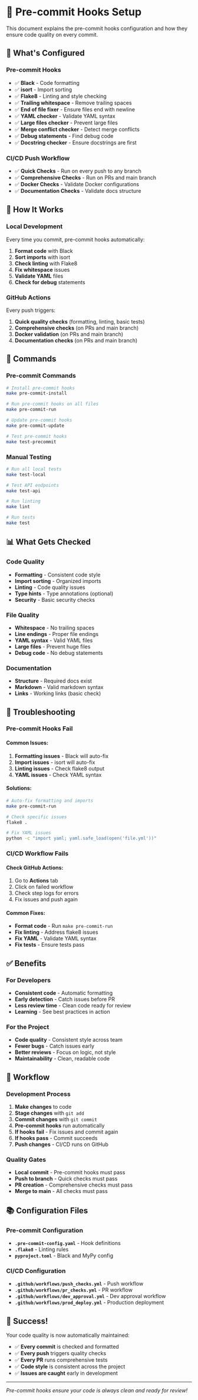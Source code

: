 # 🔧 Pre-commit Hooks Setup

This document explains the pre-commit hooks configuration and how they ensure code quality on every commit.

## 🎯 What's Configured

### **Pre-commit Hooks**
- ✅ **Black** - Code formatting
- ✅ **isort** - Import sorting
- ✅ **Flake8** - Linting and style checking
- ✅ **Trailing whitespace** - Remove trailing spaces
- ✅ **End of file fixer** - Ensure files end with newline
- ✅ **YAML checker** - Validate YAML syntax
- ✅ **Large files checker** - Prevent large files
- ✅ **Merge conflict checker** - Detect merge conflicts
- ✅ **Debug statements** - Find debug code
- ✅ **Docstring checker** - Ensure docstrings are first

### **CI/CD Push Workflow**
- ✅ **Quick Checks** - Run on every push to any branch
- ✅ **Comprehensive Checks** - Run on PRs and main branch
- ✅ **Docker Checks** - Validate Docker configurations
- ✅ **Documentation Checks** - Validate docs structure

## 🚀 How It Works

### **Local Development**
Every time you commit, pre-commit hooks automatically:
1. **Format code** with Black
2. **Sort imports** with isort
3. **Check linting** with Flake8
4. **Fix whitespace** issues
5. **Validate YAML** files
6. **Check for debug** statements

### **GitHub Actions**
Every push triggers:
1. **Quick quality checks** (formatting, linting, basic tests)
2. **Comprehensive checks** (on PRs and main branch)
3. **Docker validation** (on PRs and main branch)
4. **Documentation checks** (on PRs and main branch)

## 🔧 Commands

### **Pre-commit Commands**
```bash
# Install pre-commit hooks
make pre-commit-install

# Run pre-commit hooks on all files
make pre-commit-run

# Update pre-commit hooks
make pre-commit-update

# Test pre-commit hooks
make test-precommit
```

### **Manual Testing**
```bash
# Run all local tests
make test-local

# Test API endpoints
make test-api

# Run linting
make lint

# Run tests
make test
```

## 📊 What Gets Checked

### **Code Quality**
- **Formatting** - Consistent code style
- **Import sorting** - Organized imports
- **Linting** - Code quality issues
- **Type hints** - Type annotations (optional)
- **Security** - Basic security checks

### **File Quality**
- **Whitespace** - No trailing spaces
- **Line endings** - Proper file endings
- **YAML syntax** - Valid YAML files
- **Large files** - Prevent huge files
- **Debug code** - No debug statements

### **Documentation**
- **Structure** - Required docs exist
- **Markdown** - Valid markdown syntax
- **Links** - Working links (basic check)

## 🚨 Troubleshooting

### **Pre-commit Hooks Fail**

#### **Common Issues:**
1. **Formatting issues** - Black will auto-fix
2. **Import issues** - isort will auto-fix
3. **Linting issues** - Check flake8 output
4. **YAML issues** - Check YAML syntax

#### **Solutions:**
```bash
# Auto-fix formatting and imports
make pre-commit-run

# Check specific issues
flake8 .

# Fix YAML issues
python -c "import yaml; yaml.safe_load(open('file.yml'))"
```

### **CI/CD Workflow Fails**

#### **Check GitHub Actions:**
1. Go to **Actions** tab
2. Click on failed workflow
3. Check step logs for errors
4. Fix issues and push again

#### **Common Fixes:**
- **Format code** - Run `make pre-commit-run`
- **Fix linting** - Address flake8 issues
- **Fix YAML** - Validate YAML syntax
- **Fix tests** - Ensure tests pass

## ✅ Benefits

### **For Developers**
- **Consistent code** - Automatic formatting
- **Early detection** - Catch issues before PR
- **Less review time** - Clean code ready for review
- **Learning** - See best practices in action

### **For the Project**
- **Code quality** - Consistent style across team
- **Fewer bugs** - Catch issues early
- **Better reviews** - Focus on logic, not style
- **Maintainability** - Clean, readable code

## 🔄 Workflow

### **Development Process**
1. **Make changes** to code
2. **Stage changes** with `git add`
3. **Commit changes** with `git commit`
4. **Pre-commit hooks** run automatically
5. **If hooks fail** - Fix issues and commit again
6. **If hooks pass** - Commit succeeds
7. **Push changes** - CI/CD runs on GitHub

### **Quality Gates**
- **Local commit** - Pre-commit hooks must pass
- **Push to branch** - Quick checks must pass
- **PR creation** - Comprehensive checks must pass
- **Merge to main** - All checks must pass

## 📚 Configuration Files

### **Pre-commit Configuration**
- **`.pre-commit-config.yaml`** - Hook definitions
- **`.flake8`** - Linting rules
- **`pyproject.toml`** - Black and MyPy config

### **CI/CD Configuration**
- **`.github/workflows/push_checks.yml`** - Push workflow
- **`.github/workflows/pr_checks.yml`** - PR workflow
- **`.github/workflows/dev_approval.yml`** - Dev approval workflow
- **`.github/workflows/prod_deploy.yml`** - Production deployment

## 🎉 Success!

Your code quality is now automatically maintained:
- ✅ **Every commit** is checked and formatted
- ✅ **Every push** triggers quality checks
- ✅ **Every PR** runs comprehensive tests
- ✅ **Code style** is consistent across the project
- ✅ **Issues are caught** early in development

---

*Pre-commit hooks ensure your code is always clean and ready for review!*
